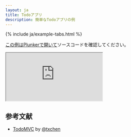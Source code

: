 ```yaml
---
layout: ja
title: Todoアプリ
description: 簡単なTodoアプリの例
---
```


{% include ja/example-tabs.html %}

[この例はPlunkerで開いて](https://riot.js.org/examples/plunker/?app=todo-app)ソースコードを確認してください。

<iframe src="http://riot.js.org/examples/todo-app"></iframe>

## 参考文献

- [TodoMVC](http://todomvc.com/examples/riotjs/) by [@txchen](https://github.com/txchen)
